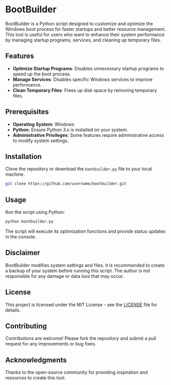 # BootBuilder

BootBuilder is a Python script designed to customize and optimize the Windows boot process for faster startups and better resource management. This tool is useful for users who want to enhance their system performance by managing startup programs, services, and cleaning up temporary files.

## Features

- **Optimize Startup Programs**: Disables unnecessary startup programs to speed up the boot process.
- **Manage Services**: Disables specific Windows services to improve performance.
- **Clean Temporary Files**: Frees up disk space by removing temporary files.

## Prerequisites

- **Operating System**: Windows
- **Python**: Ensure Python 3.x is installed on your system.
- **Administrative Privileges**: Some features require administrative access to modify system settings.

## Installation

Clone the repository or download the `bootbuilder.py` file to your local machine.

```bash
git clone https://github.com/username/bootbuilder.git
```

## Usage

Run the script using Python:

```bash
python bootbuilder.py
```

The script will execute its optimization functions and provide status updates in the console.

## Disclaimer

BootBuilder modifies system settings and files. It is recommended to create a backup of your system before running this script. The author is not responsible for any damage or data loss that may occur.

## License

This project is licensed under the MIT License - see the [LICENSE](LICENSE) file for details.

## Contributing

Contributions are welcome! Please fork the repository and submit a pull request for any improvements or bug fixes.

## Acknowledgments

Thanks to the open-source community for providing inspiration and resources to create this tool.